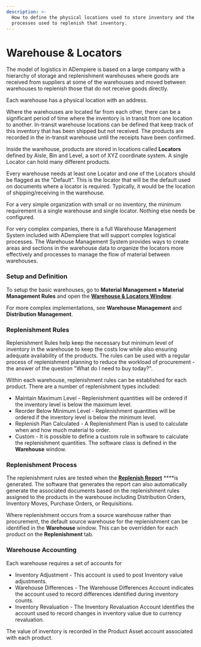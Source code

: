 ```yaml
---
description: >-
  How to define the physical locations used to store inventory and the logistic
  processes used to replenish that inventory.
---
```


# Warehouse & Locators

The model of logistics in ADempiere is based on a large company with a hierarchy of storage and replenishment warehouses where goods are received from suppliers at some of the warehouses and moved between warehouses to replenish those that do not receive goods directly. 

Each warehouse has a physical location with an address. 

Where the warehouses are located far from each other, there can be a significant period of time where the inventory is in transit from one location to another. In-transit warehouse locations can be defined that keep track of this inventory that has been shipped but not received. The products are recorded in the in-transit warehouse until the receipts have been confirmed.

Inside the warehouse, products are stored in locations called **Locators** defined by Aisle, Bin and Level, a sort of XYZ coordinate system. A single Locator can hold many different products.

Every warehouse needs at least one Locator and one of the Locators should be flagged as the "Default".  This is the locator that will be the default used on documents where a locator is required.   Typically, it would be the location of shipping/receiving in the warehouse.

For a very simple organization with small or no inventory, the minimum requirement is a single warehouse and single locator. Nothing else needs be configured.

For very complex companies, there is a full Warehouse Management System included with ADempiere that will support complex logistical processes. The Warehouse Management System provides ways to create areas and sections in the warehouse data to organize the locators more effectively and processes to manage the flow of material between warehouses.

### Setup and Definition

To setup the basic warehouses, go to **Material Management » Material Management Rules** and open the [**Warehouse & Locators Window**](http://wiki.adempiere.net/ManPageW_WarehouseLocators).

For more complex implementations, see **Warehouse Management** and **Distribution Management**.

### Replenishment Rules

Replenishment Rules help keep the necessary but minimum level of inventory in the warehouse to keep the costs low while also ensuring adequate availability of the products. The rules can be used with a regular process of replenishment planning to reduce the workload of procurement - the answer of the question "What do I need to buy today?".

Within each warehouse, replenishment rules can be established for each product. There are a number of replenishment types included:

* Maintain Maximum Level - Replenishment quantities will be ordered if the inventory level is below the maximum level.
* Reorder Below Minimum Level - Replenishment quantities will be ordered if the inventory level is below the minimum level.
* Replenish Plan Calculated - A Replenishment Plan is used to calculate when and how much material to order.
* Custom - It is possible to define a custom rule in software to calculate the replenishment quantities. The software class is defined in the **Warehouse** window.

### Replenishment Process

The replenishment rules are tested when the [**Replenish Report**](http://wiki.adempiere.net/ManPageR_ReplenishReport) ****is generated. The software that generates the report can also automatically generate the associated documents based on the replenishment rules assigned to the products in the warehouse including Distribution Orders, Inventory Moves, Purchase Orders, or Requisitions.

Where replenishment occurs from a source warehouse rather than procurement, the default source warehouse for the replenishment can be identified in the **Warehouse** window. This can be overridden for each product on the **Replenishment** tab.

### Warehouse Accounting

Each warehouse requires a set of accounts for

* Inventory Adjustment - This account is used to post Inventory value adjustments. 
* Warehouse Differences - The Warehouse Differences Account indicates the account used to record differences identified during inventory counts.
* Inventory Revaluation - The Inventory Revaluation Account identifies the account used to record changes in inventory value due to currency revaluation.

The value of inventory is recorded in the Product Asset account associated with each product.

### 

